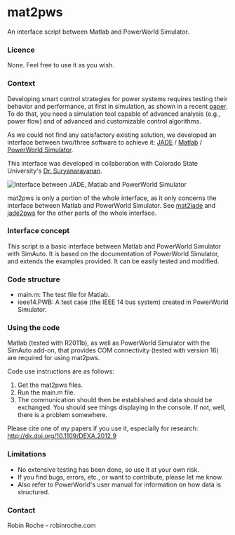 # mat2pws

An interface script between Matlab and PowerWorld Simulator.

### Licence

None. Feel free to use it as you wish.

### Context

Developing smart control strategies for power systems requires testing their behavior and performance, at first in simulation, as shown in a recent [paper](http://dx.doi.org/10.1109/DEXA.2012.9). To do that, you need a simulation tool capable of advanced analysis (e.g., power flow) and of advanced and customizable control algorithms. 

As we could not find any satisfactory existing solution, we developed an interface between two/three software to achieve it: [JADE](http://jade.tilab.com/) / [Matlab](http://www.mathworks.com/products/matlab/) / [PowerWorld Simulator](http://www.powerworld.com/).

This interface was developed in collaboration with Colorado State University's [Dr. Suryanarayanan](http://www.engr.colostate.edu/~ssuryana).

![Interface between JADE, Matlab and PowerWorld Simulator](http://robinroche.com/webpage/images/Jadepw.png)

mat2pws is only a portion of the whole interface, as it only concerns the interface between Matlab and PowerWorld Simulator. See [mat2jade](https://github.com/robinroche/mat2jade) and [jade2pws](https://github.com/robinroche/jade2pws) for the other parts of the whole interface.

### Interface concept

This script is a basic interface between Matlab and PowerWorld Simulator with SimAuto. It is based on the documentation of PowerWorld Simulator, and extends the examples provided. It can be easily tested and modified.

### Code structure

- main.m: The test file for Matlab.
- ieee14.PWB: A test case (the IEEE 14 bus system) created in PowerWorld Simulator. 

### Using the code

Matlab (tested with R2011b), as well as PowerWorld Simulator with the SimAuto add-on, that provides COM connectivity (tested with version 16) are required for using mat2pws. 

Code use instructions are as follows:
1. Get the mat2pws files.
2. Run the main.m file.
3. The communication should then be established and data should be exchanged. You should see things displaying in the console. If not, well, there is a problem somewhere.

Please cite one of my papers if you use it, especially for research: http://dx.doi.org/10.1109/DEXA.2012.9

### Limitations 

- No extensive testing has been done, so use it at your own risk. 
- If you find bugs, errors, etc., or want to contribute, please let me know.
- Also refer to PowerWorld's user manual for information on how data is structured.
 
### Contact

Robin Roche - robinroche.com
